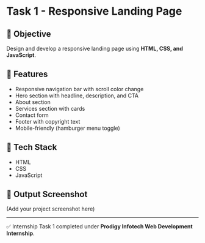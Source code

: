 # Task 1 - Responsive Landing Page

## 📌 Objective
Design and develop a responsive landing page using **HTML, CSS, and JavaScript**.

## 📌 Features
- Responsive navigation bar with scroll color change  
- Hero section with headline, description, and CTA  
- About section  
- Services section with cards  
- Contact form  
- Footer with copyright text  
- Mobile-friendly (hamburger menu toggle)

## 📌 Tech Stack
- HTML  
- CSS  
- JavaScript  

## 📌 Output Screenshot
(Add your project screenshot here)

---
✅ Internship Task 1 completed under **Prodigy Infotech Web Development Internship**.
